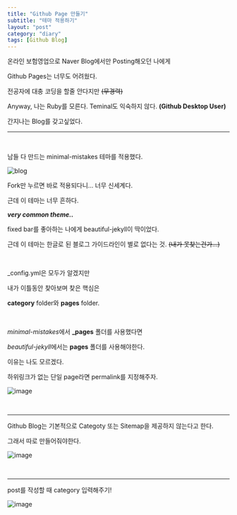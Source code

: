 ```yaml
---
title: "Github Page 만들기"
subtitle: "테마 적용하기"
layout: "post"
category: "diary"
tags: [Github Blog]
---
```


온라인 보험영업으로 Naver Blog에서만 Posting해오던 나에게

Github Pages는 너무도 어려웠다.

전공자에 대충 코딩을 할줄 안다지만 ~~(무경력)~~

Anyway, 나는 Ruby를 모른다. Teminal도 익숙하지 않다. **(Github Desktop User)**

간지나는 Blog를 갖고싶었다.

---

<br/>

남들 다 만드는 minimal-mistakes 테마를 적용했다.

![blog](https://user-images.githubusercontent.com/34051263/126591169-1e8fdf49-84ad-4e70-bb0e-0a973ee0f879.png)

Fork만 누르면 바로 적용되다니... 너무 신세계다.

근데 이 테마는 너무 흔하다.

**_very common theme.._**

fixed bar를 좋아하는 나에게 beautiful-jekyll이 딱이었다.

근데 이 테마는 한글로 된 블로그 가이드라인이 별로 없다는 것. ~~(내가 못찾는건가...)~~

<br/>

\_config.yml은 모두가 알겠지만

내가 이틀동안 찾아보며 찾은 핵심은

**category** folder와 **pages** folder.

<br/>

*minimal-mistakes*에서 **\_pages** 폴더를 사용했다면

*beautiful-jekyll*에서는 **pages** 폴더를 사용해야한다.

이유는 나도 모르겠다.

하위링크가 없는 단일 page라면 permalink를 지정해주자.

![image](https://user-images.githubusercontent.com/34051263/126595900-606d3f44-d646-4336-b779-e6d464f5dcb0.png)

<br/>

---

Github Blog는 기본적으로 Categoty 또는 Sitemap을 제공하지 않는다고 한다.

그래서 따로 만들어줘야한다.

![image](https://user-images.githubusercontent.com/34051263/126595558-1f146f39-dc31-4688-8623-35746ba2bedf.png)

<br/>

---

post를 작성할 때 category 입력해주기!

![image](https://user-images.githubusercontent.com/34051263/126595827-16d59dc2-4d51-4f2e-862d-0cae1a3798c1.png)

<br/>
